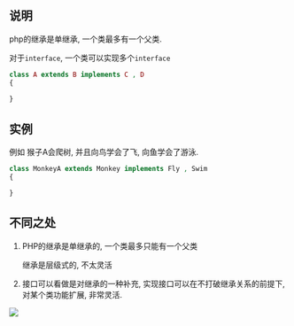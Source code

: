 ## 说明

php的继承是单继承, 一个类最多有一个父类.

对于`interface`, 一个类可以实现多个`interface`

```php
class A extends B implements C , D
{
    
}
```

## 实例

例如 猴子A会爬树, 并且向鸟学会了飞,  向鱼学会了游泳.

```php
class MonkeyA extends Monkey implements Fly , Swim
{

}
```

## 不同之处

1. PHP的继承是单继承的, 一个类最多只能有一个父类

   继承是层级式的, 不太灵活

2. 接口可以看做是对继承的一种补充, 实现接口可以在不打破继承关系的前提下, 对某个类功能扩展, 非常灵活.

![](https://ws4.sinaimg.cn/large/006tNc79ly1fywwxwrolkj31300n8q7f.jpg)



